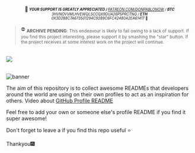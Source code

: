 <p align="center">📢<sub><sup> <i><b> YOUR SUPPORT IS GREATLY APPRECIATED / </b> <a href="https://www.patreon.com/donPabloNow">PATREON.COM/DONPABLONOW</a> / <b>BTC</b>  3HVNOVVMLHVEWQLSCCQX9DUA26P5PRCTNQ / <b>ETH</b> 0X3D288C7A673501294C9289C6FC42480A2EA61417 </i>🙏 </sub></sup></p><blockquote><p> ⛔️ <sub><b>ARCHIVE PENDING</b>: This endeavour is likely to fail owing to a lack of support. If you find this project interesting, please support it by smashing the "star" button. If the project receives at some interest work on the project will continue.</sub></p></blockquote></br><a href="https://www.donPabloNow.com/#notice"><img src="https://www.donPabloNow.com/notice.wepd"/></a></br></br>

![banner](https://user-images.githubusercontent.com/23727056/87433896-78ae9700-c607-11ea-9ca6-9cdbe3f67998.jpg)

The aim of this repository is to collect awesome READMEs that developers around the world are using on their own profiles to act as an inspiration for others.
Video about [GitHub Profile README](https://twitter.com/github/status/1294348292130836482?s=20)

Feel free to add your own or someone else's profile README if you find it super awesome! 

Don't forget to leave a if you find this repo useful ⭐

Thankyou🎆
